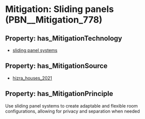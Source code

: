 # Mitigation: __Sliding panels__ (PBN__Mitigation_778)

## Property: has_MitigationTechnology

* [sliding panel systems](../Technology/PBN__Technology_3448)

## Property: has_MitigationSource

* [hizra_houses_2021](../Article/PBN__Article_277)

## Property: has_MitigationPrinciple

Use sliding panel systems to create adaptable and flexible room configurations, allowing for privacy and separation when needed

